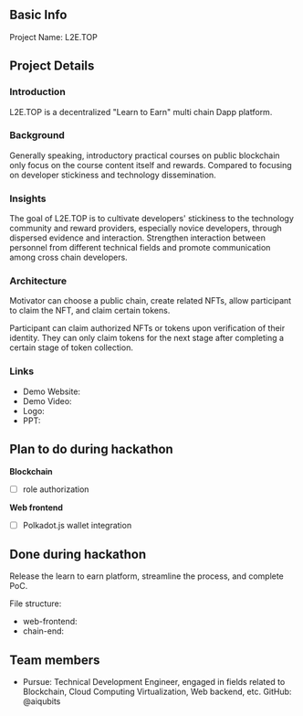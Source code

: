 ## Basic Info

Project Name: L2E.TOP

## Project Details

### Introduction
L2E.TOP is a decentralized "Learn to Earn" multi chain Dapp platform.

### Background
Generally speaking, introductory practical courses on public blockchain only focus on the course content itself and rewards. Compared to focusing on developer stickiness and technology dissemination.

### Insights
The goal of L2E.TOP is to cultivate developers' stickiness to the technology community and reward providers, especially novice developers, through dispersed evidence and interaction. Strengthen interaction between personnel from different technical fields and promote communication among cross chain developers.

### Architecture
Motivator can choose a public chain, create related NFTs, allow participant to claim the NFT, and claim certain tokens.

Participant can claim authorized NFTs or tokens upon verification of their identity. They can only claim tokens for the next stage after completing a certain stage of token collection.

### Links
- Demo Website: 
- Demo Video: 
- Logo: 
- PPT: 

## Plan to do during hackathon

**Blockchain**
- [ ] role authorization

**Web frontend**
- [ ] Polkadot.js wallet integration


## Done during hackathon

Release the learn to earn platform, streamline the process, and complete PoC.

File structure:
- web-frontend: 
- chain-end: 

## Team members

- Pursue: Technical Development Engineer, engaged in fields related to Blockchain, Cloud Computing Virtualization, Web backend, etc. GitHub: @aiqubits
